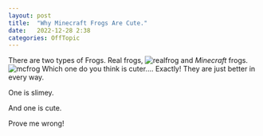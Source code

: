 ```yaml
---
layout: post
title:  "Why Minecraft Frogs Are Cute."
date:   2022-12-28 2:38
categories: OffTopic
---
```


There are two types of Frogs.
Real frogs,
![realfrog]({{"/assets/frog-Va4lJ52-600.jpg"}})
and *Minecraft* frogs.
![mcfrog]({{"/assets/Cold_Frog_JE1_BE1.webp"}})
Which one do you think is cuter.... Exactly!
They are just better in every way.

One is slimey.

And one is cute.

Prove me wrong!
